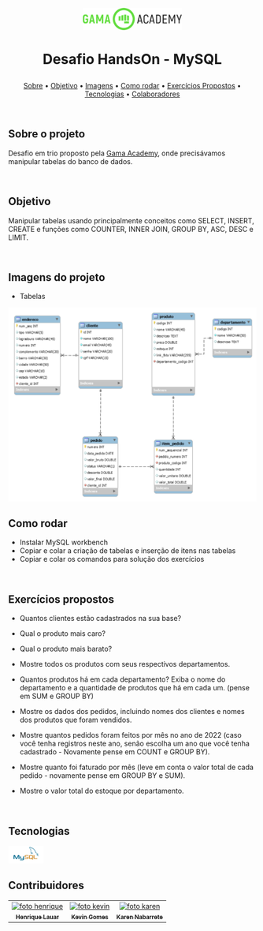 <p align="center">
  <img src="./assets/gama.png" width="40%" style="align-itens: center"/>
</p>

# <p align="center"> Desafio HandsOn - MySQL</p>
<p align="center">
<a href="#sobre-o-projeto">Sobre</a> •
 <a href="#objetivo">Objetivo</a> • 
 <a href="#imagens-do-projeto">Imagens</a> •
 <a href="#como-rodar">Como rodar</a> •
 <a href="#exercícios-propostos">Exercícios Propostos</a> •
  <a href="#tecnologias">Tecnologias</a> •
 <a href="#colaboradores">Colaboradores</a> 
</p>

 </br>
 
## Sobre o projeto 

Desafio em trio proposto pela <a href="https://www.gama.academy">Gama Academy</a>, onde precisávamos manipular tabelas do banco de dados.

 </br>
 
##  Objetivo

Manipular tabelas usando principalmente conceitos como  SELECT, INSERT, CREATE e funções como COUNTER, INNER JOIN, GROUP BY, ASC, DESC e LIMIT.

 </br>
 
## Imagens do projeto
- Tabelas
<img src="./assets/print.png" />

 </br>

## Como rodar
- Instalar MySQL workbench
- Copiar e colar a criação de tabelas e inserção de itens nas tabelas
- Copiar e colar os comandos para solução dos exercícios

 </br>

## Exercícios propostos
- Quantos clientes estão cadastrados na sua base?

- Qual o produto mais caro?

- Qual o produto mais barato?

- Mostre todos os produtos com seus respectivos departamentos.

- Quantos produtos há em cada departamento? Exiba o nome do departamento e a quantidade de produtos que há em cada um. (pense em SUM e GROUP BY)

- Mostre os dados dos pedidos, incluindo nomes dos clientes e nomes dos produtos que foram vendidos.

- Mostre quantos pedidos foram feitos por mês no ano de 2022 (caso você tenha registros neste ano, senão escolha um ano que você tenha cadastrado - Novamente pense em COUNT e GROUP BY).

- Mostre quanto foi faturado por mês (leve em conta o valor total de cada pedido - novamente pense em GROUP BY e SUM).

- Mostre o valor total do estoque por departamento.

 </br>

## Tecnologias
<img src="./assets/mysql.png" style="align-itens: center" />

 </br>

## Contribuidores

<table>
    <tr>
        <td align="center">
            <a href="https://www.linkedin.com/in/henrique-lauar-64a308217/">
                <img src="https://github.com/henriquelauar.png" width="200px;" 
                alt="foto henrique" /><br />
                <sub>
                    <b>Henrique Lauar</b>
                </sub>
            </a>
        </td>
        <td align="center">
            <a href="https://github.com/kevinfinalboss">
                <img src="https://github.com/kevinfinalboss.png" width="200px;"
                    alt="foto kevin" /><br />
                <sub>
                    <b>Kevin Gomes</b>
                </sub>
            </a>
        </td>
        <td align="center">
            <a href="https://github.com/karennabarrete">
                <img src="https://github.com/karennabarrete.png" width="200px;"
                    alt="foto karen" /><br />
                <sub>
                    <b>Karen Nabarrete</b>
                </sub>
            </a>
        </td>
    </tr>
</table>
